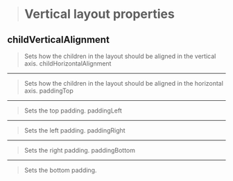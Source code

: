 >Vertical layout properties
>==========================
>
childVerticalAlignment
----------------------
>Sets how the children in the layout should be aligned in the vertical axis.
childHorizontalAlignment
------------------------
>Sets how the children in the layout should be aligned in the horizontal axis.
paddingTop
----------
>Sets the top padding.
paddingLeft
-----------
>Sets the left padding.
paddingRight
------------
>Sets the right padding.
paddingBottom
-------------
>Sets the bottom padding.
